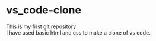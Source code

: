 # vs_code-clone
This is my first git repository
<br>
I have used basic html and css to make a clone of vs code.
